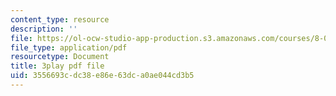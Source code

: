 ```yaml
---
content_type: resource
description: ''
file: https://ol-ocw-studio-app-production.s3.amazonaws.com/courses/8-01sc-classical-mechanics-fall-2016/3556693cdc38e86e63dca0ae044cd3b5_rd9d0WBFzt8.pdf
file_type: application/pdf
resourcetype: Document
title: 3play pdf file
uid: 3556693c-dc38-e86e-63dc-a0ae044cd3b5
---
```

